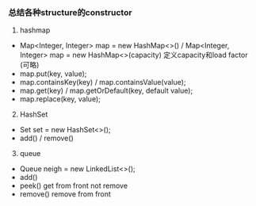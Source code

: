 ### 总结各种structure的constructor

1. hashmap
- Map<Integer, Integer> map = new HashMap<>() / Map<Integer, Integer> map = new HashMap<>(capacity) 定义capacity和load factor (可略)
- map.put(key, value);
- map.containsKey(key) / map.containsValue(value);
- map.get(key) / map.getOrDefault(key, default value);
- map.replace(key, value);

2. HashSet
- Set<Character> set = new HashSet<>();
- add() / remove()

3. queue
- Queue<Integer> neigh = new LinkedList<>();
- add()
- peek() get from front not remove
- remove() remove from front
